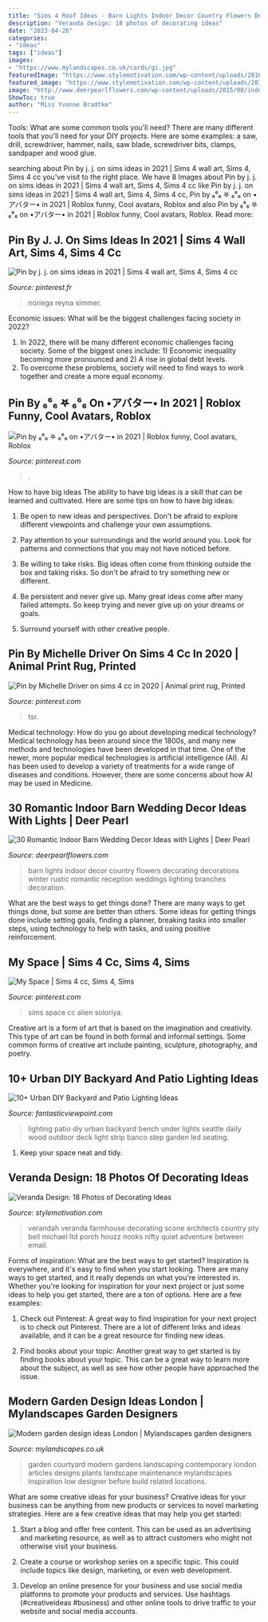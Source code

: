 ```yaml
---
title: "Sims 4 Roof Ideas - Barn Lights Indoor Decor Country Flowers Decorating Decorations Winter Rustic Romantic Reception Weddings Lighting Branches Decoration"
description: "Veranda design: 18 photos of decorating ideas"
date: "2023-04-26"
categories:
- "ideas"
tags: ["ideas"]
images:
- "https://www.mylandscapes.co.uk/cards/gi.jpg"
featuredImage: "https://www.stylemotivation.com/wp-content/uploads/2016/08/4-1.jpg"
featured_image: "https://www.stylemotivation.com/wp-content/uploads/2016/08/4-1.jpg"
image: "http://www.deerpearlflowers.com/wp-content/uploads/2015/08/indoor-winter-barn-wedding-ideas-with-lights.jpg"
ShowToc: true
author: "Miss Yvonne Bradtke"
---
```



Tools: What are some common tools you'll need?
There are many different tools that you'll need for your DIY projects. Here are some examples: a saw, drill, screwdriver, hammer, nails, saw blade, screwdriver bits, clamps, sandpaper and wood glue.

	

		
searching about Pin by j. j. on sims ideas in 2021 | Sims 4 wall art, Sims 4, Sims 4 cc you've visit to the right place. We have 8 Images about Pin by j. j. on sims ideas in 2021 | Sims 4 wall art, Sims 4, Sims 4 cc like Pin by j. j. on sims ideas in 2021 | Sims 4 wall art, Sims 4, Sims 4 cc, Pin by ₆⁶₆ 𖤐 ₆⁶₆ on •アバター• in 2021 | Roblox funny, Cool avatars, Roblox and also Pin by ₆⁶₆ 𖤐 ₆⁶₆ on •アバター• in 2021 | Roblox funny, Cool avatars, Roblox. Read more:
		
    
## Pin By J. J. On Sims Ideas In 2021 | Sims 4 Wall Art, Sims 4, Sims 4 Cc

<img loading=lazy src="https://i.pinimg.com/736x/e6/32/7c/e6327c4c6a11080c8d8d6deccb6b0fcb.jpg" onerror="this.onerror=null;this.src='https://tse4.mm.bing.net/th?id=OIP.QCfHjYmH460i01tHOviXYgHaLH&amp;pid=15.1';" alt="Pin by j. j. on sims ideas in 2021 | Sims 4 wall art, Sims 4, Sims 4 cc">

_Source: pinterest.fr_

>noriega reyna simmer. 

	

Economic issues: What will be the biggest challenges facing society in 2022?
1. In 2022, there will be many different economic challenges facing society. Some of the biggest ones include: 1) Economic inequality becoming more pronounced and 2) A rise in global debt levels.
2. To overcome these problems, society will need to find ways to work together and create a more equal economy.

    
## Pin By ₆⁶₆ 𖤐 ₆⁶₆ On •アバター• In 2021 | Roblox Funny, Cool Avatars, Roblox

<img loading=lazy src="https://i.pinimg.com/736x/d5/3c/b8/d53cb8276c51e8b5eb31e0b47480e135.jpg" onerror="this.onerror=null;this.src='https://tse1.mm.bing.net/th?id=OIP.wEW-RjCzX8N6VmaIvSJ1EAAAAA&amp;pid=15.1';" alt="Pin by ₆⁶₆ 𖤐 ₆⁶₆ on •アバター• in 2021 | Roblox funny, Cool avatars, Roblox">

_Source: pinterest.com_

>. 

	

How to have big ideas
The ability to have big ideas is a skill that can be learned and cultivated. Here are some tips on how to have big ideas:
1. Be open to new ideas and perspectives. Don't be afraid to explore different viewpoints and challenge your own assumptions.

2. Pay attention to your surroundings and the world around you. Look for patterns and connections that you may not have noticed before.

3. Be willing to take risks. Big ideas often come from thinking outside the box and taking risks. So don't be afraid to try something new or different.

4. Be persistent and never give up. Many great ideas come after many failed attempts. So keep trying and never give up on your dreams or goals.

5. Surround yourself with other creative people.

    
## Pin By Michelle Driver On Sims 4 Cc In 2020 | Animal Print Rug, Printed

<img loading=lazy src="https://i.pinimg.com/736x/60/f0/ba/60f0ba117856a5d199f4afb52e63e46c.jpg" onerror="this.onerror=null;this.src='https://tse1.mm.bing.net/th?id=OIP.bmG3BGDxZ1jrm26Xp0T0awHaFj&amp;pid=15.1';" alt="Pin by Michelle Driver on sims 4 cc in 2020 | Animal print rug, Printed">

_Source: pinterest.com_

>tsr. 

	

Medical technology: How do you go about developing medical technology?
Medical technology has been around since the 1800s, and many new methods and technologies have been developed in that time. One of the newer, more popular medical technologies is artificial intelligence (AI). AI has been used to develop a variety of treatments for a wide range of diseases and conditions. However, there are some concerns about how AI may be used in Medicine.

    
## 30 Romantic Indoor Barn Wedding Decor Ideas With Lights | Deer Pearl

<img loading=lazy src="http://www.deerpearlflowers.com/wp-content/uploads/2015/08/indoor-winter-barn-wedding-ideas-with-lights.jpg" onerror="this.onerror=null;this.src='https://tse1.mm.bing.net/th?id=OIP.Mf8PZudjGnmSGgZETOTvJwHaLJ&amp;pid=15.1';" alt="30 Romantic Indoor Barn Wedding Decor Ideas with Lights | Deer Pearl">

_Source: deerpearlflowers.com_

>barn lights indoor decor country flowers decorating decorations winter rustic romantic reception weddings lighting branches decoration. 

	

What are the best ways to get things done?
There are many ways to get things done, but some are better than others. Some ideas for getting things done include setting goals, finding a planner, breaking tasks into smaller steps, using technology to help with tasks, and using positive reinforcement.

    
## My Space | Sims 4 Cc, Sims 4, Sims

<img loading=lazy src="https://i.pinimg.com/736x/f5/e3/ae/f5e3ae99353ef3f11be781b0ca18acf8--space-alien.jpg" onerror="this.onerror=null;this.src='https://tse4.mm.bing.net/th?id=OIP.-UtsjIfsQcVyAxKvYaoQugHaLH&amp;pid=15.1';" alt="My Space | Sims 4 cc, Sims 4, Sims">

_Source: pinterest.com_

>sims space cc alien soloriya. 

	

Creative art is a form of art that is based on the imagination and creativity. This type of art can be found in both formal and informal settings. Some common forms of creative art include painting, sculpture, photography, and poetry.

    
## 10+ Urban DIY Backyard And Patio Lighting Ideas

<img loading=lazy src="http://www.fantasticviewpoint.com/wp-content/uploads/2016/09/2835929776_e5c101de2d_b-634x948.jpg" onerror="this.onerror=null;this.src='https://tse2.mm.bing.net/th?id=OIP.iO0OUGeqeS2NBXdoobwE4gHaLE&amp;pid=15.1';" alt="10+ Urban DIY Backyard and Patio Lighting Ideas">

_Source: fantasticviewpoint.com_

>lighting patio diy urban backyard bench under lights seattle daily wood outdoor deck light strip banco step garden led seating. 

	

1. Keep your space neat and tidy.

    
## Veranda Design: 18 Photos Of Decorating Ideas

<img loading=lazy src="https://www.stylemotivation.com/wp-content/uploads/2016/08/4-1.jpg" onerror="this.onerror=null;this.src='https://tse2.mm.bing.net/th?id=OIP.LDUwcwfjPTDL0ffkitpPdgHaJ4&amp;pid=15.1';" alt="Veranda Design: 18 Photos of Decorating Ideas">

_Source: stylemotivation.com_

>verandah veranda farmhouse decorating scone architects country pty bell michael ltd porch houzz nooks nifty quiet adventure between email. 

	

Forms of inspiration: What are the best ways to get started?
Inspiration is everywhere, and it's easy to find when you start looking. There are many ways to get started, and it really depends on what you're interested in. Whether you're looking for inspiration for your next project or just some ideas to help you get started, there are a ton of options. Here are a few examples:
1. Check out Pinterest: A great way to find inspiration for your next project is to check out Pinterest. There are a lot of different links and ideas available, and it can be a great resource for finding new ideas.

2. Find books about your topic: Another great way to get started is by finding books about your topic. This can be a great way to learn more about the subject, as well as see how other people have approached the issue.


    
## Modern Garden Design Ideas London | Mylandscapes Garden Designers

<img loading=lazy src="https://www.mylandscapes.co.uk/cards/gi.jpg" onerror="this.onerror=null;this.src='https://tse1.mm.bing.net/th?id=OIP.wOPnAKpRdkz_e5RbShRyYQHaEo&amp;pid=15.1';" alt="Modern garden design ideas London | Mylandscapes garden designers">

_Source: mylandscapes.co.uk_

>garden courtyard modern gardens landscaping contemporary london articles designs plants landscape maintenance mylandscapes inspiration low designer before build related locations. 

	

What are some creative ideas for your business?
Creative ideas for your business can be anything from new products or services to novel marketing strategies. Here are a few creative ideas that may help you get started:
1. Start a blog and offer free content. This can be used as an advertising and marketing resource, as well as to attract customers who might not otherwise visit your business.

2. Create a course or workshop series on a specific topic. This could include topics like design, marketing, or even web development.

3. Develop an online presence for your business and use social media platforms to promote your products and services. Use hashtags (#creativeideas #business) and other online tools to drive traffic to your website and social media accounts.


